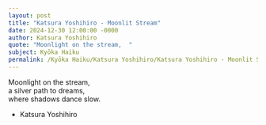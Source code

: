 ```yaml
---
layout: post
title: "Katsura Yoshihiro - Moonlit Stream"
date: 2024-12-30 12:00:00 -0000
author: Katsura Yoshihiro
quote: "Moonlight on the stream,  "
subject: Kyōka Haiku
permalink: /Kyōka Haiku/Katsura Yoshihiro/Katsura Yoshihiro - Moonlit Stream
---
```


Moonlight on the stream,  
a silver path to dreams,  
where shadows dance slow.

- Katsura Yoshihiro
